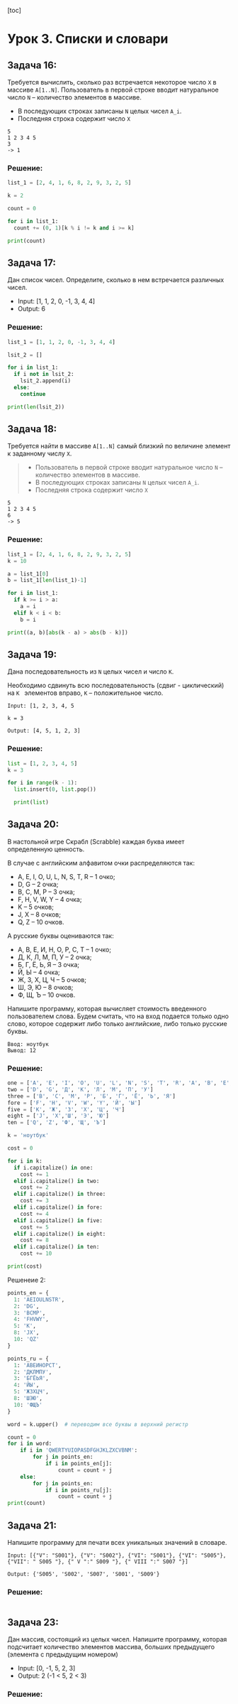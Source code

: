 [toc]

# Урок 3. Списки и словари

## Задача 16: 

Требуется вычислить, сколько раз встречается некоторое число `X` в массиве `A[1..N]`. Пользователь в первой строке вводит натуральное число `N` – количество элементов в массиве. 

- В последующих строках записаны `N` целых чисел `A_i`. 
- Последняя строка содержит число `X`

```
5
1 2 3 4 5
3
-> 1
```

### Решение:

```python
list_1 = [2, 4, 1, 6, 8, 2, 9, 3, 2, 5]

k = 2

count = 0

for i in list_1:
  count += (0, 1)[k % i != k and i >= k]

print(count)
```

## Задача 17:


Дан список чисел. Определите, сколько в нем встречается различных чисел.

- Input: [1, 1, 2, 0, -1, 3, 4, 4]
- Output: 6

### Решение:

```python
list_1 = [1, 1, 2, 0, -1, 3, 4, 4]

lsit_2 = []

for i in list_1:
  if i not in lsit_2:
    lsit_2.append(i)
  else:
    continue

print(len(lsit_2))
```

## Задача 18: 

Требуется найти в массиве `A[1..N]` самый близкий по величине элемент к заданному числу `X`. 

> - Пользователь в первой строке вводит натуральное число `N` – количество элементов в массиве. 
> - В последующих строках записаны `N` целых чисел `A_i`. 
> - Последняя строка содержит число `X`

```
5
1 2 3 4 5
6
-> 5
```

### Решение:

```python
list_1 = [2, 4, 1, 6, 8, 2, 9, 3, 2, 5]
k = 10

a = list_1[0]
b = list_1[len(list_1)-1]

for i in list_1:
  if k >= i > a:
    a = i
  elif k < i < b:
    b = i 

print((a, b)[abs(k - a) > abs(b - k)])
```

## Задача 19:

Дана последовательность из `N` целых чисел и число `K`. 

Необходимо сдвинуть всю последовательность (сдвиг - циклический) на `K ` элементов вправо, `K` – положительное число.

```
Input: [1, 2, 3, 4, 5

k = 3

Output: [4, 5, 1, 2, 3]
```

### Решение:

```python
list = [1, 2, 3, 4, 5]
k = 3

for i in range(k - 1):
  list.insert(0, list.pop())

  print(list)
```

## Задача 20: 

В настольной игре Скрабл (Scrabble) каждая буква имеет определенную ценность. 

В случае с английским алфавитом очки распределяются так:

- A, E, I, O, U, L, N, S, T, R – 1 очко;
- D, G – 2 очка;
- B, C, M, P – 3 очка;
- F, H, V, W, Y – 4 очка;
- K – 5 очков;
- J, X – 8 очков;
- Q, Z – 10 очков.

А русские буквы оцениваются так:

- А, В, Е, И, Н, О, Р, С, Т – 1 очко;
- Д, К, Л, М, П, У – 2 очка;
- Б, Г, Ё, Ь, Я – 3 очка;
- Й, Ы – 4 очка;
- Ж, З, Х, Ц, Ч – 5 очков;
- Ш, Э, Ю – 8 очков;
- Ф, Щ, Ъ – 10 очков.

Напишите программу, которая вычисляет стоимость введенного пользователем слова.
Будем считать, что на вход подается только одно слово, которое содержит либо только английские, либо только русские буквы.

```
Ввод: ноутбук
Вывод: 12
```

### Решение:

```python
one = ['A', 'E', 'I', 'O', 'U', 'L', 'N', 'S', 'T', 'R', 'А', 'В', 'Е', 'И', 'Н', 'О', 'Р', 'С', 'Т']
two = ['D', 'G', 'Д', 'К', 'Л', 'М', 'П', 'У']
three = ['B', 'C', 'M', 'P', 'Б', 'Г', 'Ё', 'Ь', 'Я']
fore = ['F', 'H', 'V', 'W', 'Y', 'Й', 'Ы']
five = ['K', 'Ж', 'З', 'Х', 'Ц', 'Ч']
eight = ['J', 'X','Ш', 'Э', 'Ю']
ten = ['Q', 'Z', 'Ф', 'Щ', 'Ъ']

k = 'ноутбук'

cost = 0

for i in k:
  if i.capitalize() in one:
    cost += 1    
  elif i.capitalize() in two:
    cost += 2
  elif i.capitalize() in three:
    cost += 3
  elif i.capitalize() in fore:
    cost += 4
  elif i.capitalize() in five:
    cost += 5
  elif i.capitalize() in eight:
    cost += 8
  elif i.capitalize() in ten:
    cost += 10

print(cost)
```

Решенеие 2:

```python
points_en = {
  1: 'AEIOULNSTR', 
  2: 'DG', 
  3: 'BCMP', 
  4: 'FHVWY', 
  5: 'K', 
  8: 'JX', 
  10: 'QZ'
}

points_ru = {
  1: 'АВЕИНОРСТ', 
  2: 'ДКЛМПУ', 
  3: 'БГЁЬЯ',
  4: 'ЙЫ', 
  5: 'ЖЗХЦЧ', 
  8: 'ШЭЮ', 
  10: 'ФЩЪ'
}

word = k.upper()  # переводим все буквы в верхний регистр

count = 0
for i in word:
    if i in 'QWERTYUIOPASDFGHJKLZXCVBNM':
        for j in points_en:
            if i in points_en[j]:
                count = count + j
    else:
        for j in points_en:
            if i in points_ru[j]:
                count = count + j
print(count)
```



## Задача 21:

Напишите программу для печати всех уникальных значений в словаре.

```
Input: [{"V": "S001"}, {"V": "S002"}, {"VI": "S001"}, {"VI": "S005"}, {"VII": " S005 "}, {" V ":" S009 "}, {" VIII ":" S007 "}]

Output: {'S005', 'S002', 'S007', 'S001', 'S009'}
```

### Решение:

```python

```

## Задача 23:

Дан массив, состоящий из целых чисел. Напишите программу, которая подсчитает количество
элементов массива, больших предыдущего (элемента с предыдущим номером)

- Input: [0, -1, 5, 2, 3]
- Output: 2 (-1 < 5, 2 < 3)

### Решение:

```python
```

